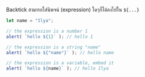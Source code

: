 
Backtick สามารถใส่นิพจน์ (expression) ใดๆก็ได้ลงไปใน `${...}`

```js run
let name = "Ilya";

// the expression is a number 1
alert( `hello ${1}` ); // hello 1

// the expression is a string "name"
alert( `hello ${"name"}` ); // hello name

// the expression is a variable, embed it
alert( `hello ${name}` ); // hello Ilya
```
